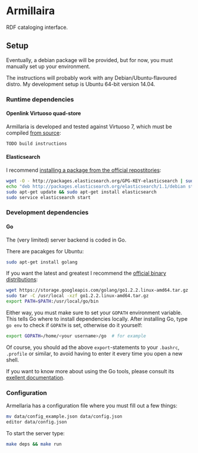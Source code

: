# Armillaira
RDF cataloging interface.

## Setup
Eventually, a debian package will be provided, but for now, you must manually set up your environment.

The instructions will probably work with any Debian/Ubuntu-flavoured distro. My development setup is Ubuntu 64-bit version 14.04.

### Runtime dependencies

#### Openlink Virtuoso quad-store
Armillaria is developed and tested against Virtuoso 7, which must be compiled [from source](https://github.com/openlink/virtuoso-opensource):

```bash
TODO build instructions
```


#### Elasticsearch
I recommend [installing a package from the official repostitories](http://www.elasticsearch.org/guide/en/elasticsearch/reference/current/setup-repositories.html):

```bash
wget -O - http://packages.elasticsearch.org/GPG-KEY-elasticsearch | sudo apt-key add -
echo "deb http://packages.elasticsearch.org/elasticsearch/1.1/debian stable main" | sudo tee -a /etc/apt/sources.list
sudo apt-get update && sudo apt-get install elasticsearch
sudo service elasticsearch start
```

### Development dependencies

#### Go
The (very limited) server backend is coded in Go.

There are pacakges for Ubuntu:

```bash
sudo apt-get install golang
```

If you want the latest and greatest I recommend the [official binary distributions](https://code.google.com/p/go/wiki/Downloads?tm=2):

```bash
wget https://storage.googleapis.com/golang/go1.2.2.linux-amd64.tar.gz
sudo tar -C /usr/local -xzf go1.2.2.linux-amd64.tar.gz
export PATH=$PATH:/usr/local/go/bin
```

Either way, you must make sure to set your `GOPATH` environment variable. This tells Go where to install dependencies locally. After installing Go, type `go env` to check if `GOPATH` is set, otherwise do it yourself:

```bash
export GOPATH=/home/<your username>/go  # for example
```

Of course, you should ad the above `export`-statements to your `.bashrc`, `.profile` or similar, to avoid having to enter it every time you open a new shell.

If you want to know more about using the Go tools, please consult its [exellent documentation](http://golang.org/doc/code.html).

### Configuration
Armellaria has a configuration file where you must fill out a few things:

```bash
mv data/config_example.json data/config.json
editor data/config.json
```

To start the server type:

```bash
make deps && make run
```
